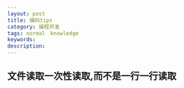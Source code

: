 ```yaml
---
layout: post
title: 编码tips
category: 编程开发
tags: normal　knowledge
keywords: 
description: 
---
```


## 文件读取一次性读取,而不是一行一行读取
